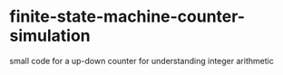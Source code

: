 # finite-state-machine-counter-simulation
small code for a up-down counter for understanding integer arithmetic
